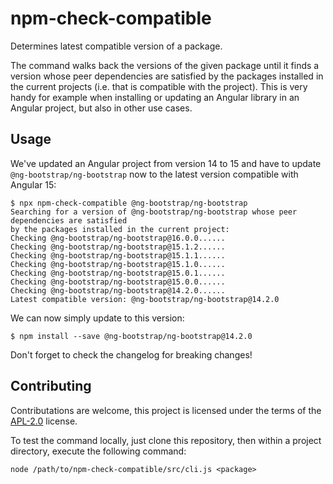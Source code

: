 # npm-check-compatible

Determines latest compatible version of a package.

The command walks back the versions of the given package until it finds a version whose peer dependencies are satisfied by the packages installed in the current projects (i.e. that is compatible with the project). This is very handy for example when installing or updating an Angular library in an Angular project, but also in other use cases.

## Usage

We've updated an Angular project from version 14 to 15 and have to update `@ng-bootstrap/ng-bootstrap` now to the latest version compatible with Angular 15:

```
$ npx npm-check-compatible @ng-bootstrap/ng-bootstrap
Searching for a version of @ng-bootstrap/ng-bootstrap whose peer dependencies are satisfied
by the packages installed in the current project:
Checking @ng-bootstrap/ng-bootstrap@16.0.0......
Checking @ng-bootstrap/ng-bootstrap@15.1.2......
Checking @ng-bootstrap/ng-bootstrap@15.1.1......
Checking @ng-bootstrap/ng-bootstrap@15.1.0......
Checking @ng-bootstrap/ng-bootstrap@15.0.1......
Checking @ng-bootstrap/ng-bootstrap@15.0.0......
Checking @ng-bootstrap/ng-bootstrap@14.2.0......
Latest compatible version: @ng-bootstrap/ng-bootstrap@14.2.0
```

We can now simply update to this version:

```
$ npm install --save @ng-bootstrap/ng-bootstrap@14.2.0
```

Don't forget to check the changelog for breaking changes!

## Contributing

Contributations are welcome, this project is licensed under the terms of the [APL-2.0](./LICENSE) license.

To test the command locally, just clone this repository, then within a project directory, execute the following command:

```
node /path/to/npm-check-compatible/src/cli.js <package>
```
